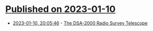 # [Published on 2023-01-10](index.md)

* [2023-01-10, 20:05:46](https://news.ycombinator.com/item?id=34330722) - [The DSA-2000 Radio Survey Telescope](https://www.deepsynoptic.org/overview)
